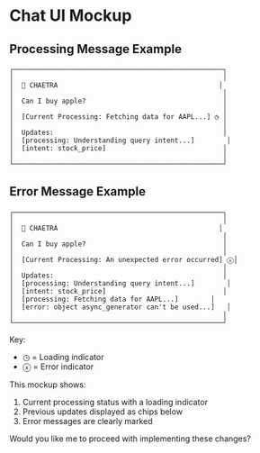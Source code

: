 # Chat UI Mockup

## Processing Message Example

```
┌────────────────────────────────────────────────────┐
│                                                    │
│  🤖 CHAETRA                                        │
│                                                    │
│  Can I buy apple?                                  │
│                                                    │
│  [Current Processing: Fetching data for AAPL...] ◷ │
│                                                    │
│  Updates:                                          │
│  [processing: Understanding query intent...]        │
│  [intent: stock_price]                             │
│                                                    │
└────────────────────────────────────────────────────┘
```

## Error Message Example

```
┌────────────────────────────────────────────────────┐
│                                                    │
│  🤖 CHAETRA                                        │
│                                                    │
│  Can I buy apple?                                  │
│                                                    │
│  [Current Processing: An unexpected error occurred] ⓧ│
│                                                    │
│  Updates:                                          │
│  [processing: Understanding query intent...]        │
│  [intent: stock_price]                             │
│  [processing: Fetching data for AAPL...]        │
│  [error: object async_generator can't be used...]   │
│                                                    │
└────────────────────────────────────────────────────┘
```

Key:
- ◷ = Loading indicator
- ⓧ = Error indicator

This mockup shows:
1. Current processing status with a loading indicator
2. Previous updates displayed as chips below
3. Error messages are clearly marked

Would you like me to proceed with implementing these changes?